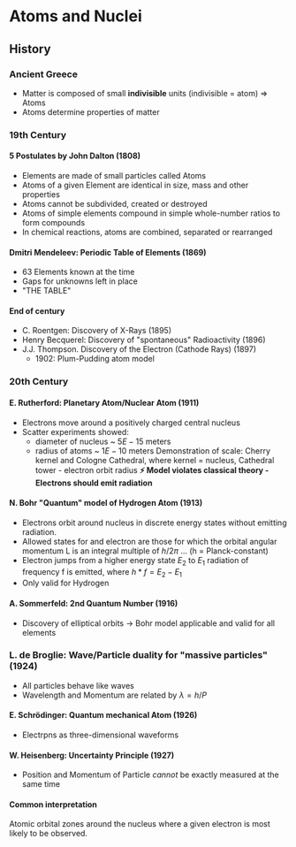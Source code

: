 # Atoms and Nuclei
## History

### Ancient Greece
- Matter is composed of small **indivisible** units (indivisible = atom) => Atoms
- Atoms determine properties of matter
### 19th Century 
#### 5 Postulates by John Dalton (1808)
- Elements are made of small particles called Atoms
- Atoms of a given Element are identical in size, mass and other properties
- Atoms cannot be subdivided, created or destroyed
- Atoms of simple elements compound in simple whole-number ratios to form compounds
- In chemical reactions, atoms are combined, separated or rearranged
#### Dmitri Mendeleev: Periodic Table of Elements (1869)
- 63 Elements known at the time
- Gaps for unknowns left in place
- "THE TABLE"
#### End of century
- C. Roentgen: Discovery of X-Rays (1895)
- Henry Becquerel: Discovery of "spontaneous" Radioactivity (1896)
- J.J. Thompson. Discovery of the Electron (Cathode Rays) (1897)
	-  1902: Plum-Pudding atom model
### 20th Century
#### E. Rutherford: Planetary Atom/Nuclear Atom (1911)
- Electrons move around a positively charged central nucleus
- Scatter experiments showed:
	- diameter of nucleus ~ $5E-15$ meters
	- radius of atoms ~ $1E-10$ meters
	Demonstration of scale: Cherry kernel and Cologne Cathedral, where kernel = nucleus, Cathedral tower - electron orbit radius
	**⚡ Model violates classical theory - Electrons should emit radiation**
#### N. Bohr "Quantum" model of Hydrogen Atom (1913)
- Electrons orbit around nucleus in discrete energy states without emitting radiation.
- Allowed states for and electron are those for which the orbital angular momentum L is an integral multiple of $h/2\pi$ ... (h = Planck-constant)
- Electron jumps from a higher energy state $E_2$ to $E_1$ radiation of frequency f is emitted, where $h*f = E_2 -E_1$
- Only valid for Hydrogen
#### A. Sommerfeld: 2nd Quantum Number (1916)
- Discovery of elliptical orbits -> Bohr model applicable and valid for all elements
### L. de Broglie: Wave/Particle duality for "massive particles" (1924)
- All particles behave like waves
- Wavelength and Momentum are related by $\lambda = h/P$
#### E. Schrödinger: Quantum mechanical Atom (1926)
- Electrpns as three-dimensional waveforms
#### W. Heisenberg: Uncertainty Principle (1927)
- Position and Momentum of Particle *cannot* be exactly measured at the same time
#### Common interpretation
Atomic orbital zones around the nucleus where a given electron is most likely to be observed.